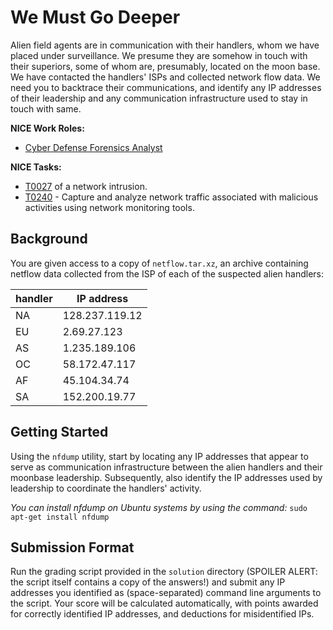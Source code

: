 # We Must Go Deeper

Alien field agents are in communication with their handlers, whom we have
placed under surveillance. We presume they are somehow in touch with their
superiors, some of whom are, presumably, located on the moon base. We have
contacted the handlers' ISPs and collected network flow data. We need you
to backtrace their communications, and identify any IP addresses of their
leadership and any communication infrastructure used to stay in touch with
same.

**NICE Work Roles:**

-  [Cyber Defense Forensics Analyst](https://niccs.cisa.gov/workforce-development/nice-framework)

**NICE Tasks:**

- [T0027](https://niccs.cisa.gov/workforce-development/nice-framework) of a network intrusion.
- [T0240](https://niccs.cisa.gov/workforce-development/nice-framework) - Capture and analyze network traffic associated with malicious activities using network monitoring tools.


## Background

You are given access to a copy of `netflow.tar.xz`, an archive containing
netflow data collected from the ISP of each of the suspected alien handlers:

| handler | IP address     |
| ------- | -------------- |
|    NA   | 128.237.119.12 |
|    EU   |    2.69.27.123 |
|    AS   |  1.235.189.106 |
|    OC   |  58.172.47.117 |
|    AF   |   45.104.34.74 |
|    SA   |  152.200.19.77 |

## Getting Started

Using the `nfdump` utility, start by locating any IP addresses that appear
to serve as communication infrastructure between the alien handlers and
their moonbase leadership. Subsequently, also identify the IP addresses
used by leadership to coordinate the handlers' activity.

*You can install nfdump on Ubuntu systems by using the command:* `sudo apt-get install nfdump`

## Submission Format

Run the grading script provided in the `solution` directory
(SPOILER ALERT: the script itself contains a copy of the answers!)
and submit any IP addresses you identified as (space-separated)
command line arguments to the script.
Your score will be calculated automatically, with points awarded for
correctly identified IP addresses, and deductions for misidentified IPs.
